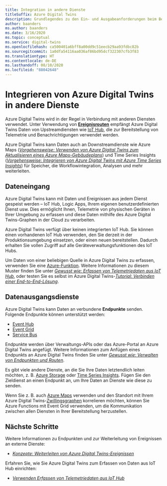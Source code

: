 ```yaml
---
title: Integration in andere Dienste
titleSuffix: Azure Digital Twins
description: Grundlegendes zu den Ein- und Ausgabeanforderungen beim Bereitstellen von Azure Digital Twins.
author: baanders
ms.author: baanders
ms.date: 3/16/2020
ms.topic: conceptual
ms.service: digital-twins
ms.openlocfilehash: ca500401a6bff8a00dd9c51eecb29aa93fdbc82b
ms.sourcegitcommit: 1a0dfa54116aa036af86bd95dcf322307cfb3f83
ms.translationtype: HT
ms.contentlocale: de-DE
ms.lasthandoff: 08/10/2020
ms.locfileid: "88042648"
---
```

# <a name="integrate-azure-digital-twins-with-other-services"></a>Integrieren von Azure Digital Twins in andere Dienste

Azure Digital Twins wird in der Regel in Verbindung mit anderen Diensten verwendet. Unter Verwendung von [**Ereignisrouten**](concepts-route-events.md) empfängt Azure Digital Twins Daten von Upstreamdiensten wie [IoT Hub](../iot-hub/about-iot-hub.md), die zur Bereitstellung von Telemetrie und Benachrichtigungen verwendet werden. 

Azure Digital Twins kann Daten auch an Downstreamdienste wie Azure Maps ([*Vorgehensweise: Verwenden von Azure Digital Twins zum Aktualisieren eines Azure Maps-Gebäudeplans*](how-to-integrate-maps.md)) und Time Series Insights ([*Vorgehensweise: Integrieren von Azure Digital Twins mit Azure Time Series Insights*](how-to-integrate-time-series-insights.md)) für Speicher, die Workflowintegration, Analysen und mehr weiterleiten. 

## <a name="data-ingress"></a>Dateneingang

Azure Digital Twins kann mit Daten und Ereignissen aus jedem Dienst gespeist werden – IoT Hub, Logic Apps, Ihrem eigenen benutzerdefinierten Dienst usw. Dies ermöglicht Ihnen, Telemetrie von physischen Geräten in Ihrer Umgebung zu erfassen und diese Daten mithilfe des Azure Digital Twins-Graphen in der Cloud zu verarbeiten.

Azure Digital Twins verfügt über keinen integrierten IoT Hub. Sie können einen vorhandenen IoT Hub verwenden, den Sie derzeit in der Produktionsumgebung einsetzen, oder einen neuen bereitstellen. Dadurch erhalten Sie vollen Zugriff auf alle Geräteverwaltungsfunktionen des IoT Hubs.

Um Daten von einer beliebigen Quelle in Azure Digital Twins zu erfassen, verwenden Sie eine [Azure-Funktion](../azure-functions/functions-overview.md). Weitere Informationen zu diesem Muster finden Sie unter [*Gewusst wie: Erfassen von Telemetriedaten aus IoT Hub*](how-to-ingest-iot-hub-data.md), oder testen Sie es selbst im Azure Digital Twins-[*Tutorial: Verbinden einer End-to-End-Lösung*](tutorial-end-to-end.md).

## <a name="data-egress-services"></a>Datenausgangsdienste

Azure Digital Twins kann Daten an verbundene **Endpunkte** senden. Folgende Endpunkte können unterstützt werden:
* [Event Hub](../event-hubs/event-hubs-about.md)
* [Event Grid](../event-grid/overview.md)
* [Service Bus](../service-bus-messaging/service-bus-messaging-overview.md)

Endpunkte werden über Verwaltungs-APIs oder das Azure-Portal an Azure Digital Twins angefügt. Weitere Informationen zum Anfügen eines Endpunkts an Azure Digital Twins finden Sie unter [*Gewusst wie: Verwalten von Endpunkten und Routen*](how-to-manage-routes-apis-cli.md).

Es gibt viele andere Dienste, an die Sie Ihre Daten letztendlich leiten möchten, z. B. [Azure Storage](../storage/common/storage-introduction.md) oder [Time Series Insights](../time-series-insights/time-series-insights-update-overview.md). Fügen Sie den Zieldienst an einen Endpunkt an, um Ihre Daten an Dienste wie diese zu senden.

Wenn Sie z. B. auch [Azure Maps](../azure-maps/about-azure-maps.md) verwenden und den Standort mit Ihrem Azure Digital Twins-[Zwillingsgraphen](concepts-twins-graph.md) korrelieren möchten, können Sie Azure Functions mit Event Grid verwenden, um die Kommunikation zwischen allen Diensten in Ihrer Bereitstellung herzustellen.

## <a name="next-steps"></a>Nächste Schritte

Weitere Informationen zu Endpunkten und zur Weiterleitung von Ereignissen an externe Dienste:
* [*Konzepte: Weiterleiten von Azure Digital Twins-Ereignissen*](concepts-route-events.md)

Erfahren Sie, wie Sie Azure Digital Twins zum Erfassen von Daten aus IoT Hub einrichten:
* [*Verwenden Erfassen von Telemetriedaten aus IoT Hub*](how-to-ingest-iot-hub-data.md)

